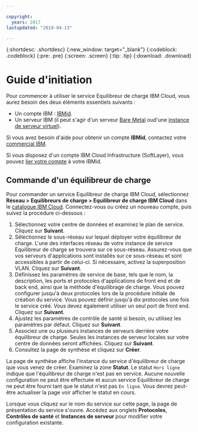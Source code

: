 ```yaml
---

copyright:
  years: 2017
lastupdated: "2018-04-13"

---
```


{:shortdesc: .shortdesc}
{:new_window: target="_blank"}
{:codeblock: .codeblock}
{:pre: .pre}
{:screen: .screen}
{:tip: .tip}
{:download: .download}


# Guide d'initiation
Pour commencer à utiliser le service Equilibreur de charge IBM Cloud, vous aurez besoin des deux éléments essentiels suivants :

* Un compte IBM : [IBMid](https://www.ibm.com/account/us-en/signup/register.html).
* Un serveur IBM (il peut s'agir d'un serveur [Bare Metal](https://console.bluemix.net/docs/bare-metal/about.html#getting-started-with-bare-metal-servers) oud'une [instance de serveur virtuel](https://console.bluemix.net/docs/vsi/vsi_index.html#getting-started-with-virtual-servers)).
 
Si vous avez besoin d'aide pour obtenir un compte **IBMid**, contactez votre [commercial IBM](https://www.ibm.com/cloud-computing/bluemix/contact-us). 

Si vous disposez d'un compte IBM Cloud Infrastructure (SoftLayer), vous pouvez [lier votre compte](https://console.bluemix.net/docs/account/softlayerlink.html#unifyingaccounts) à votre IBMid. 

## Commande d'un équilibreur de charge

Pour commander un service Equilibreur de charge IBM Cloud, sélectionnez **Réseau > Equilibreurs de charge > Equilibreur de charge IBM Cloud** dans le  [catalogue IBM Cloud](https://console.bluemix.net/catalog/infrastructure/load-balancer-group). Connectez-vous ou créez un nouveau compte, puis suivez la procédure ci-dessous :

1. Sélectionnez votre centre de données et examinez le plan de service. Cliquez sur **Suivant**.
2. Sélectionnez le sous-réseau sur lequel déployer votre équilibreur de charge. L'une des interfaces réseau de votre instance de service Equilibreur de charge se trouvera sur ce sous-réseau. Assurez-vous que vos serveurs d'applications sont installés sur ce sous-réseau et sont accessibles à partir de celui-ci. Si nécessaire, activez la superposition VLAN. Cliquez sur **Suivant**.
3. Définissez les paramètres de service de base, tels que le nom, la description, les ports et protocoles d'applications de front end et de back end, ainsi que la méthode d'équilibrage de charge. Vous pouvez configurer jusqu'à deux protocoles lors de la procédure initiale de création du service. Vous pouvez définir jusqu'à dix protocoles une fois le service créé. Vous devez également utiliser un seul port de front end. Cliquez sur **Suivant**.
4. Ajustez les paramètres de contrôle de santé si besoin, ou utilisez les paramètres par défaut. Cliquez sur **Suivant**.
5. Associez une ou plusieurs instances de serveurs derrière votre équilibreur de charge. Seules les instances de serveur locales sur votre centre de données seront affichées. Cliquez sur **Suivant**.
6. Consultez la page de synthèse et cliquez sur **Créer**. 


La page de synthèse affiche l'instance du service d'équilibreur de charge que vous venez de créer. Examinez la zone **Statut**. Le statut `Hors ligne` indique que l'équilibreur de charge n'est pas en service. Aucune nouvelle configuration ne peut être effectuée et aucun service Equilibreur de charge ne peut être fourni tant que le statut n'est pas `En ligne`. Vous devrez peut-être actualiser la page voir afficher le statut en cours.
 
Lorsque vous cliquez sur le nom du service sur cette page, la page de présentation du service s'ouvre. Accédez aux onglets **Protocoles**, **Contrôles de santé** et **Instances de serveur** pour modifier votre configuration existante.
